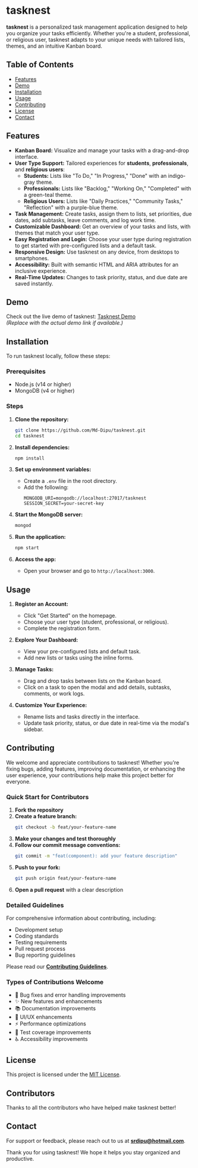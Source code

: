 # tasknest

**tasknest** is a personalized task management application designed to help you organize your tasks efficiently. Whether you're a student, professional, or religious user, tasknest adapts to your unique needs with tailored lists, themes, and an intuitive Kanban board.

## Table of Contents

- [Features](#features)
- [Demo](#demo)
- [Installation](#installation)
- [Usage](#usage)
- [Contributing](#contributing)
- [License](#license)
- [Contact](#contact)

## Features

- **Kanban Board:** Visualize and manage your tasks with a drag-and-drop interface.
- **User Type Support:** Tailored experiences for **students**, **professionals**, and **religious users**:
  - **Students:** Lists like "To Do," "In Progress," "Done" with an indigo-gray theme.
  - **Professionals:** Lists like "Backlog," "Working On," "Completed" with a green-teal theme.
  - **Religious Users:** Lists like "Daily Practices," "Community Tasks," "Reflection" with a purple-blue theme.
- **Task Management:** Create tasks, assign them to lists, set priorities, due dates, add subtasks, leave comments, and log work time.
- **Customizable Dashboard:** Get an overview of your tasks and lists, with themes that match your user type.
- **Easy Registration and Login:** Choose your user type during registration to get started with pre-configured lists and a default task.
- **Responsive Design:** Use tasknest on any device, from desktops to smartphones.
- **Accessibility:** Built with semantic HTML and ARIA attributes for an inclusive experience.
- **Real-Time Updates:** Changes to task priority, status, and due date are saved instantly.

## Demo

Check out the live demo of tasknest: [Tasknest Demo](https://your-demo-link.com)  
_(Replace with the actual demo link if available.)_

## Installation

To run tasknest locally, follow these steps:

### Prerequisites

- Node.js (v14 or higher)
- MongoDB (v4 or higher)

### Steps

1. **Clone the repository:**

   ```bash
   git clone https://github.com/Md-Dipu/tasknest.git
   cd tasknest
   ```

2. **Install dependencies:**

   ```bash
   npm install
   ```

3. **Set up environment variables:**

   - Create a `.env` file in the root directory.
   - Add the following:
     ```plaintext
     MONGODB_URI=mongodb://localhost:27017/tasknest
     SESSION_SECRET=your-secret-key
     ```

4. **Start the MongoDB server:**

   ```bash
   mongod
   ```

5. **Run the application:**

   ```bash
   npm start
   ```

6. **Access the app:**
   - Open your browser and go to `http://localhost:3000`.

## Usage

1. **Register an Account:**

   - Click "Get Started" on the homepage.
   - Choose your user type (student, professional, or religious).
   - Complete the registration form.

2. **Explore Your Dashboard:**

   - View your pre-configured lists and default task.
   - Add new lists or tasks using the inline forms.

3. **Manage Tasks:**

   - Drag and drop tasks between lists on the Kanban board.
   - Click on a task to open the modal and add details, subtasks, comments, or work logs.

4. **Customize Your Experience:**
   - Rename lists and tasks directly in the interface.
   - Update task priority, status, or due date in real-time via the modal's sidebar.

## Contributing

We welcome and appreciate contributions to tasknest! Whether you're fixing bugs, adding features, improving documentation, or enhancing the user experience, your contributions help make this project better for everyone.

### Quick Start for Contributors

1. **Fork the repository**
2. **Create a feature branch:**
   ```bash
   git checkout -b feat/your-feature-name
   ```
3. **Make your changes and test thoroughly**
4. **Follow our commit message conventions:**
   ```bash
   git commit -m "feat(component): add your feature description"
   ```
5. **Push to your fork:**
   ```bash
   git push origin feat/your-feature-name
   ```
6. **Open a pull request** with a clear description

### Detailed Guidelines

For comprehensive information about contributing, including:

- Development setup
- Coding standards
- Testing requirements
- Pull request process
- Bug reporting guidelines

Please read our **[Contributing Guidelines](CONTRIBUTING.md)**.

### Types of Contributions Welcome

- 🐛 Bug fixes and error handling improvements
- ✨ New features and enhancements
- 📚 Documentation improvements
- 🎨 UI/UX enhancements
- ⚡ Performance optimizations
- 🧪 Test coverage improvements
- ♿ Accessibility improvements

## License

This project is licensed under the [MIT License](LICENSE).

## Contributors

Thanks to all the contributors who have helped make tasknest better!

<!-- Contributors will be automatically added here -->

## Contact

For support or feedback, please reach out to us at **srdipu@hotmail.com**.

Thank you for using tasknest! We hope it helps you stay organized and productive.
